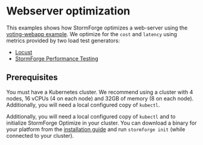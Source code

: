 # Webserver optimization

This examples shows how StormForge optimizes a web-server using the [voting-webapp example](./voting-webapp). We optimize for the `cost` and `latency` using metrics provided by two load test generators:
- [Locust](https://locust.io)
- [StormForge Performance Testing](https://www.stormforge.io/performance-testing/)

## Prerequisites

You must have a Kubernetes cluster. We recommend using a cluster with 4 nodes, 16 vCPUs (4 on each node) and 32GB of memory (8 on each node). Additionally, you will need a local configured copy of `kubectl`.

Additionally, you will need a local configured copy of `kubectl` and to initialize StormForge Optimize in your cluster. You can download a binary for your platform from the [installation guide](https://docs.stormforge.io/getting-started/install/) and run `stormforge init` (while connected to your cluster).